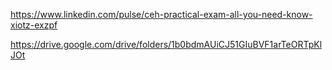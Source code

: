 https://www.linkedin.com/pulse/ceh-practical-exam-all-you-need-know-xiotz-exzpf

https://drive.google.com/drive/folders/1b0bdmAUiCJ51GIuBVF1arTeORTpKlJOt

